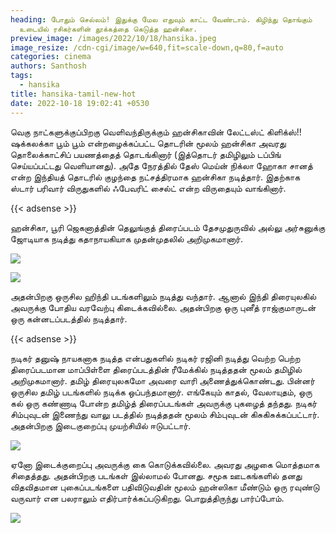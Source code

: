 ```yaml
---
heading: போதும் செல்லம்! இதுக்கு மேல எதுவும் காட்ட வேண்டாம். கிழிந்து தொங்கும்
  உடையில் ரசிகர்களின் தூக்கத்தை கெடுத்த ஹன்சிகா.
preview_image: /images/2022/10/18/hansika.jpeg
image_resize: /cdn-cgi/image/w=640,fit=scale-down,q=80,f=auto
categories: cinema
authors: Santhosh
tags:
  - hansika
title: hansika-tamil-new-hot
date: 2022-10-18 19:02:41 +0530
---
```

வெகு நாட்களுக்குப்பிறகு வெளிவந்திருக்கும் ஹன்சிகாவின் லேட்டஸ்ட் கிளிக்ஸ்!!
ஷக்கலக்கா பூம் பூம் என்றழைக்கப்பட்ட தொடரின் மூலம் ஹன்சிகா அவரது தொலைக்காட்சிப் பயணத்தைத் தொடங்கினார் (இத்தொடர் தமிழிலும் டப்பிங் செய்யப்பட்டது வெளியானது). அதே நேரத்தில் தேஸ் மெய்ன் நிக்லா ஹோகா சானத் என்ற இந்தியத் தொடரில் குழந்தை நட்சத்திரமாக ஹன்சிகா நடித்தார். இதற்காக ஸ்டார் பரிவார் விருதுகளில் ஃபேவரிட் சைல்ட் என்ற விருதையும் வாங்கினார்.

{{< adsense >}}


ஹன்சிகா, பூரி ஜெகனாத்தின் தெலுங்குத் திரைப்படம் தேசமுதுருவில் அல்லு அர்சுனுக்கு ஜோடியாக நடித்து கதாநாயகியாக முதன்முதலில் அறிமுகமானார். 

![](/images/2022/10/18/hansika-tamil-new-hot.jpeg)

![](/images/2022/10/18/hansika-tamil-new-hot2.jpeg)

அதன்பிறகு ஒருசில ஹிந்தி படங்களிலும் நடித்து வந்தார். ஆனால் இந்தி திரையுலகில் அவருக்கு போதிய வரவேற்பு கிடைக்கவில்லை. அதன்பிறகு ஒரு புனீத் ராஜ்குமாருடன் ஒரு கன்னடப்படத்தில் நடித்தார்.

{{< adsense >}}


நடிகர் தனுஷ் நாயகனாக நடித்த என்பதுகளில் நடிகர் ரஜினி நடித்து வெற்ற பெற்ற திரைப்படமான மாப்பிள்ளை திரைப்படத்தின் ரீமேக்கில் நடித்ததன் மூலம் தமிழில் அறிமுகமானார். தமிழ் திரையுலகமோ அவரை வாரி அணைத்துக்கொண்டது. பின்னர் ஒருசில தமிழ் படங்களில் நடிக்க ஒப்பந்தமானார். எங்கேயும் காதல், வேலாயுதம், ஒரு கல் ஒரு கண்ணாடி போன்ற தமிழ்த் திரைப்படங்கள் அவருக்கு புகழைத் தந்தது.
நடிகர் சிம்புவுடன் இணைந்து வாலு படத்தில் நடித்ததன் மூலம் சிம்புவுடன் கிசுகிசுக்கப்பட்டார். அதன்பிறகு இடைகுறைப்பு முயற்சியில் ஈடுபட்டார். 

![](/images/2022/10/18/hansika-tamil-new-hot4.jpeg)

ஏனோ இடைக்குறைப்பு அவருக்கு கை கொடுக்கவில்லை.‌ அவரது அழகை மொத்தமாக சிதைத்தது. அதன்பிறகு படங்கள் இல்லாமல் போனது. சமூக ஊடகங்களில் தனது விதவிதமான புகைப்படங்களை பதிவிடுவதின் மூலம் ஹன்ஸிகா மீண்டும் ஒரு ரவுண்டு வருவார் என பலராலும் எதிர்பார்க்கப்படுகிறது. பொறுத்திருந்து பார்ப்போம்.

![](/images/2022/10/18/hansika-tamil-new-hot6.jpeg)